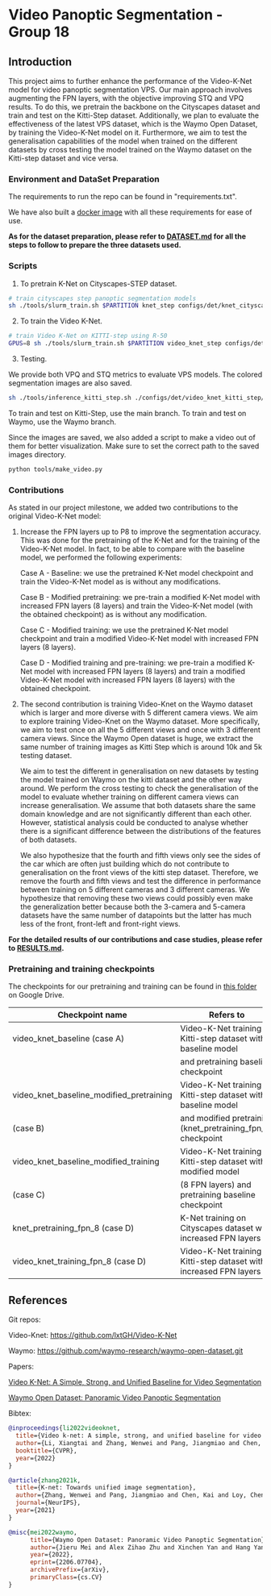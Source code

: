# Video Panoptic Segmentation - Group 18

## Introduction

This project aims to further enhance the performance of the Video-K-Net model for video panoptic segmentation VPS. Our main approach involves augmenting the FPN layers, with the objective improving STQ and VPQ results. To do this, we pretrain the backbone on the Cityscapes dataset and train and test on the Kitti-Step dataset. Additionally, we plan to evaluate the effectiveness of the latest VPS dataset, which is the Waymo Open Dataset, by training the Video-K-Net model on it. Furthermore, we aim to test the generalisation capabilities of the model when trained on the different datasets by cross testing the model trained on the Waymo dataset on the Kitti-step dataset and vice versa.

### Environment and DataSet Preparation 

The requirements to run the repo can be found in "requirements.txt".

We have also built a [docker image]() with all these requirements for ease of use.

**As for the dataset preparation, please refer to [**DATASET.md**](./DATASET.md) for all the steps to follow to prepare the three datasets used.**


### Scripts

1. To pretrain K-Net on Cityscapes-STEP dataset.

```bash
# train cityscapes step panoptic segmentation models
sh ./tools/slurm_train.sh $PARTITION knet_step configs/det/knet_cityscapes_step/knet_s3_r50_fpn.py $WORK_DIR --no-validate
```

2. To train the Video K-Net.

```bash
# train Video K-Net on KITTI-step using R-50
GPUS=8 sh ./tools/slurm_train.sh $PARTITION video_knet_step configs/det/video_knet_kitti_step/video_knet_s3_r50_rpn_1x_kitti_step_sigmoid_stride2_mask_embed_link_ffn_joint_train.py $WORK_DIR --no-validate --load-from /path_to_pretraining_checkpoint
```

3. Testing.

We provide both VPQ and STQ metrics to evaluate VPS models. The colored segmentation images are also saved.

```bash
sh ./tools/inference_kitti_step.sh ./configs/det/video_knet_kitti_step/video_knet_s3_r50_rpn_1x_kitti_step__sigmoid_stride2_mask_embed_link_ffn_joint_train.py $MODEL_DIR $OUT_DIR 
```

To train and test on Kitti-Step, use the main branch. To train and test on Waymo, use the Waymo branch.


Since the images are saved, we also added a script to make a video out of them for better visualization. Make sure to set the correct path to the saved images directory.

```bash
python tools/make_video.py
```


### Contributions

As stated in our project milestone, we added two contributions to the original Video-K-Net model:

1. Increase the FPN layers up to P8 to improve the segmentation accuracy. This was done for the pretraining of the K-Net and for the training of the Video-K-Net model. In fact, to be able to compare with the baseline model, we performed the following experiments:

    Case A - Baseline: we use the pretrained K-Net model checkpoint and train the Video-K-Net model as is without any modifications.

    Case B - Modified pretraining: we pre-train a modified K-Net model with increased FPN layers (8 layers) and train the Video-K-Net model (with the obtained checkpoint) as is without any modification.

    Case C - Modified training: we use the pretrained K-Net model checkpoint and train a modified Video-K-Net model with increased FPN layers (8 layers).

    Case D - Modified training and pre-training: we pre-train a modified K-Net model with increased FPN layers (8 layers) and train a modified Video-K-Net model with increased FPN layers (8 layers) with the obtained checkpoint.


2. The second contribution is training Video-Knet on the Waymo dataset which is larger and more diverse with 5 different camera views. We aim to explore training Video-Knet on the Waymo dataset. More specifically, we aim to test once on all the 5 different views and once with 3 different camera views. Since the Waymo Open dataset is huge, we extract the same number of training images as Kitti Step which is around 10k and 5k testing dataset.

    We aim to test the different in generalisation on new datasets by testing the model trained on Waymo on the kitti dataset and the other way around. We perform the cross testing to check the generalisation of the model to evaluate whether training on different camera views can increase generalisation. We assume that both datasets share the same domain knowledge and are not significantly different than each other. However, statistical analysis could be conducted to analyse whether there is a significant difference between the distributions of the features of both datasets. 

    We also hypothesize that the fourth and fifth views only see the sides of the car which are often just building which do not contribute to generalisation on the front views of the kitti step dataset. Therefore, we remove the fourth and fifth views and test the difference in performance between training on 5 different cameras and 3 different cameras. We hypothesize that removing these two views could possibly even make the generalization better because both the 3-camera and 5-camera datasets have the same number of datapoints but the latter has much less of the front, front-left and front-right views.

**For the detailed results of our contributions and case studies, please refer to [**RESULTS.md**](./RESULTS.md).**

### Pretraining and training checkpoints

The checkpoints for our pretraining and training can be found in [this folder](https://drive.google.com/drive/folders/1l1rVqQaE6VCfgHc50QEUXW-4EbYqokN2?usp=sharing) on Google Drive.


| Checkpoint name                           | Refers to                                                                 |
|-------------------------------------------|---------------------------------------------------------------------------|
| video_knet_baseline (case A)              | Video-K-Net training on Kitti-step dataset with baseline model            |
|                                           | and pretraining baseline checkpoint                                       |
| video_knet_baseline_modified_pretraining  | Video-K-Net training on Kitti-step dataset with baseline model            |
| (case B)                                  | and modified pretraining (knet_pretraining_fpn_8) checkpoint              |
| video_knet_baseline_modified_training     | Video-K-Net training on Kitti-step dataset with modified model            |
| (case C)                                  | (8 FPN layers) and pretraining baseline checkpoint                        |
| knet_pretraining_fpn_8 (case D)           | K-Net training on Cityscapes dataset with increased FPN layers            |
| video_knet_training_fpn_8 (case D)        | Video-K-Net training on Kitti-step dataset with increased FPN layers      |


## References 

Git repos:

Video-Knet:
https://github.com/lxtGH/Video-K-Net

Waymo:
https://github.com/waymo-research/waymo-open-dataset.git


Papers:

[Video K-Net: A Simple, Strong, and Unified Baseline for Video Segmentation](https://arxiv.org/abs/2204.04656)

[Waymo Open Dataset: Panoramic Video Panoptic Segmentation](https://arxiv.org/abs/2206.07704)

Bibtex:

```bibtex
@inproceedings{li2022videoknet,
  title={Video k-net: A simple, strong, and unified baseline for video segmentation},
  author={Li, Xiangtai and Zhang, Wenwei and Pang, Jiangmiao and Chen, Kai and Cheng, Guangliang and Tong, Yunhai and Loy, Chen Change},
  booktitle={CVPR},
  year={2022}
}

@article{zhang2021k,
  title={K-net: Towards unified image segmentation},
  author={Zhang, Wenwei and Pang, Jiangmiao and Chen, Kai and Loy, Chen Change},
  journal={NeurIPS},
  year={2021}
}

@misc{mei2022waymo,
      title={Waymo Open Dataset: Panoramic Video Panoptic Segmentation}, 
      author={Jieru Mei and Alex Zihao Zhu and Xinchen Yan and Hang Yan and Siyuan Qiao and Yukun Zhu and Liang-Chieh Chen and Henrik Kretzschmar and Dragomir Anguelov},
      year={2022},
      eprint={2206.07704},
      archivePrefix={arXiv},
      primaryClass={cs.CV}
}
```


